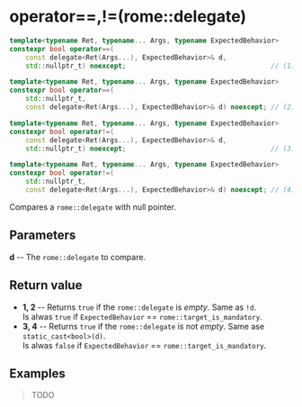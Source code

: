 # **operator==,!=**(rome::delegate)

```cpp
template<typename Ret, typename... Args, typename ExpectedBehavior>
constexpr bool operator==(
    const delegate<Ret(Args...), ExpectedBehavior>& d,
    std::nullptr_t) noexcept;                                    // (1)

template<typename Ret, typename... Args, typename ExpectedBehavior>
constexpr bool operator==(
    std::nullptr_t,
    const delegate<Ret(Args...), ExpectedBehavior>& d) noexcept; // (2)

template<typename Ret, typename... Args, typename ExpectedBehavior>
constexpr bool operator!=(
    const delegate<Ret(Args...), ExpectedBehavior>& d,
    std::nullptr_t) noexcept;                                    // (3)

template<typename Ret, typename... Args, typename ExpectedBehavior>
constexpr bool operator!=(
    std::nullptr_t,
    const delegate<Ret(Args...), ExpectedBehavior>& d) noexcept; // (4)
```

Compares a `rome::delegate` with null pointer.

## Parameters

**d** -- The `rome::delegate` to compare.

## Return value

- **1, 2** -- Returns `true` if the `rome::delegate` is _empty_. Same as `!d`.  
  Is alwas `true` if `ExpectedBehavior` == `rome::target_is_mandatory`.
- **3, 4** -- Returns `true` if the `rome::delegate` is not _empty_. Same ase `static_cast<bool>(d)`.  
  Is alwas `false` if `ExpectedBehavior` == `rome::target_is_mandatory`.

## Examples

> TODO
